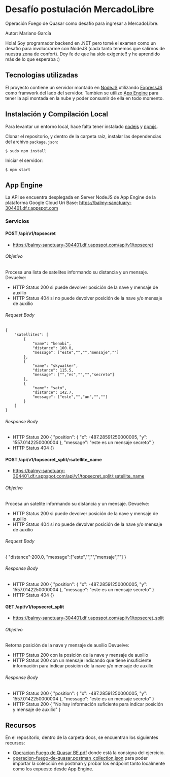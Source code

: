 # Desafío postulación MercadoLibre
Operación Fuego de Quasar como desafío para ingresar a MercadoLibre.

Autor: Mariano García

Hola! Soy programador backend en .NET pero tomé el examen como un desafío para involucrarme con NodeJS (cada tanto tenemos que salirnos de nuestra zona de confort). Doy fe de que ha sido exigente!! y he aprendido más de lo que esperaba :)

## Tecnologías utilizadas
El proyecto contiene un servidor montado en [NodeJS](https://nodejs.org/) utilizando [ExpressJS](http://expressjs.com/) como framwork del lado del servidor. Tambien se utilizo [App Engine](https://cloud.google.com/appengine?hl=es) para tener la api montada en la nube y poder consumir de ella en todo momento.

## Instalación y Compilación Local
Para levantar un entorno local, hace falta tener instalado [nodejs](https://nodejs.org/) y [npmjs](https://www.npmjs.com/).

Clonar el repositorio, y dentro de la carpeta raíz, instalar las dependencias del archivo `package.json`:

    $ sudo npm install

Iniciar el servidor:

    $ npm start

## App Engine
La API se encuentra desplegada en Server NodeJS de App Engine de la plataforma Google Cloud
Uri Base: https://balmy-sanctuary-304401.df.r.appspot.com

### Servicios

#### POST /api/v1/topsecret
  - https://balmy-sanctuary-304401.df.r.appspot.com/api/v1/topsecret
###### Objetivo
Procesa una lista de satelites informando su distancia y un mensaje.
Devuelve:  
-   HTTP Status 200 si puede devolver posición de la nave y mensaje de auxilio
-   HTTP Status 404 si no puede devolver posición de la nave y/o mensaje de auxilio
###### Request Body
    {
        "satellites": [
            {
                "name": "kenobi",
                "distance": 100.0,
                "message": ["este","","","mensaje",""]
            },
            {
                "name": "skywalker",
                "distance": 115.5,
                "message": ["","es","","","secreto"]
            },
            {
                "name": "sato",
                "distance": 142.7,
                "message": ["este","","un","",""]
            }
        ]
    }
###### Response Body
- HTTP Status 200
    {
        "position": {
            "x": -487.28591250000005,
            "y": 1557.0142250000004
        },
        "message": "este es un mensaje secreto"
    }
- HTTP Status 404
    {}

#### POST /api/v1/topsecret_split/:satellite_name
  - https://balmy-sanctuary-304401.df.r.appspot.com/api/v1/topsecret_split/:satellite_name
###### Objetivo
Procesa un satelite informando su distancia y un mensaje.
Devuelve:  
-   HTTP Status 200 si puede devolver posición de la nave y mensaje de auxilio
-   HTTP Status 404 si no puede devolver posición de la nave y/o mensaje de auxilio
###### Request Body
{
   "distance":200.0,
   "message":["este","","","mensaje",""]
}
###### Response Body
- HTTP Status 200
{
    "position": {
        "x": -487.28591250000005,
        "y": 1557.0142250000004
    },
    "message": "este es un mensaje secreto"
}
- HTTP Status 404
{}

#### GET /api/v1/topsecret_split
  - https://balmy-sanctuary-304401.df.r.appspot.com/api/v1/topsecret_split
###### Objetivo
Retorna posición de la nave y mensaje de auxilio
Devuelve:  
-   HTTP Status 200 con la posición de la nave y mensaje de auxilio
-   HTTP Status 200 con un mensaje indicando que tiene insuficiente información para indicar posición de la nave y/o mensaje de auxilio
###### Response Body
- HTTP Status 200
{
    "position": {
        "x": -487.28591250000005,
        "y": 1557.0142250000004
    },
    "message": "este es un mensaje secreto"
}
- HTTP Status 200
{
    "No hay información suficiente para indicar posición y mensaje de auxilio"
}

## Recursos
En el repositorio, dentro de la carpeta docs, se encuentran los siguientes recursos:
- [Operacion Fuego de Quasar BE.pdf](https://github.com/mgarcia23/operacion-fuego-de-quasar/blob/master/docs/Operacion%20Fuego%20de%20Quasar%20BE.pdf) donde está la consigna del ejercicio.
- [operacion-fuego-de-quasar.postman_collection.json](https://github.com/mgarcia23/operacion-fuego-de-quasar/blob/master/docs/operacion-fuego-de-quasar.postman_collection.json) para poder importar la colección en postman y probar los endpoint tanto localmente como los expuesto desde App Engine.